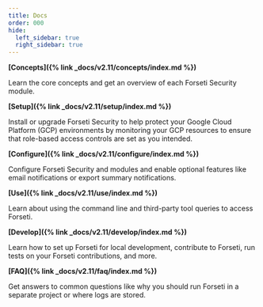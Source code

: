 ```yaml
---
title: Docs
order: 000
hide:
  left_sidebar: true
  right_sidebar: true
---
```


**[Concepts]({% link _docs/v2.11/concepts/index.md %})**

Learn the core concepts and get an overview of each Forseti Security module.

**[Setup]({% link _docs/v2.11/setup/index.md %})**

Install or upgrade Forseti Security to help protect your Google Cloud Platform (GCP)
environments by monitoring your GCP resources to ensure that role-based access
controls are set as you intended.

**[Configure]({% link _docs/v2.11/configure/index.md %})**

Configure Forseti Security and modules and enable optional features like email notifications or
export summary notifications.

**[Use]({% link _docs/v2.11/use/index.md %})**

Learn about using the command line and third-party tool queries to access Forseti.

**[Develop]({% link _docs/v2.11/develop/index.md %})**

Learn how to set up Forseti for local development, contribute to Forseti, run tests on your
Forseti contributions, and more.

**[FAQ]({% link _docs/v2.11/faq/index.md %})**

Get answers to common questions like why you should run Forseti in a separate project or where
logs are stored.
